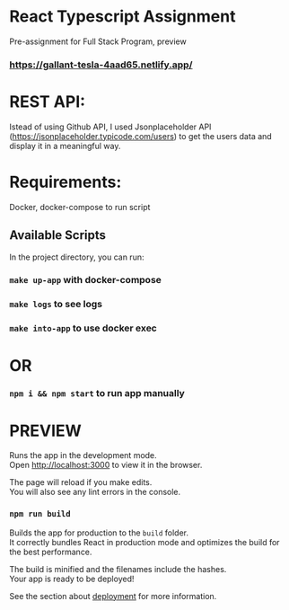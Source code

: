 # React Typescript Assignment

Pre-assignment for Full Stack Program, preview
### https://gallant-tesla-4aad65.netlify.app/

# REST API:
Istead of using Github API, I used Jsonplaceholder API (https://jsonplaceholder.typicode.com/users)
to get the users data and display it in a meaningful way.

# Requirements:
Docker, docker-compose to run script

## Available Scripts

In the project directory, you can run:

### `make up-app` with docker-compose

### `make logs` to see logs

### `make into-app` to use docker exec

# OR

### `npm i && npm start` to run app manually

# PREVIEW

Runs the app in the development mode.\
Open [http://localhost:3000](http://localhost:3000) to view it in the browser.

The page will reload if you make edits.\
You will also see any lint errors in the console.

### `npm run build`

Builds the app for production to the `build` folder.\
It correctly bundles React in production mode and optimizes the build for the best performance.

The build is minified and the filenames include the hashes.\
Your app is ready to be deployed!

See the section about [deployment](https://facebook.github.io/create-react-app/docs/deployment) for more information.
